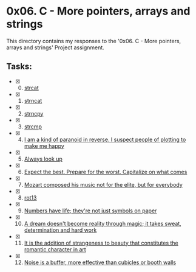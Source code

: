# 0x06. C - More pointers, arrays and strings

This directory contains my responses to the '0x06. C - More pointers, arrays and strings' Project assignment.

## Tasks:
- [x] 0. [strcat]()
- [x] 1. [strncat]()
- [x] 2. [strncpy]()
- [x] 3. [strcmp]()
- [x] 4. [I am a kind of paranoid in reverse. I suspect people of plotting to make me happy]()
- [x] 5. [Always look up]()
- [x] 6. [Expect the best. Prepare for the worst. Capitalize on what comes]()
- [x] 7. [Mozart composed his music not for the elite, but for everybody]()
- [x] 8. [rot13]()
- [x] 9. [Numbers have life; they're not just symbols on paper]()
- [x] 10. [A dream doesn't become reality through magic; it takes sweat, determination and hard work]()
- [x] 11. [It is the addition of strangeness to beauty that constitutes the romantic character in art]()
- [x] 12. [Noise is a buffer, more effective than cubicles or booth walls]()
